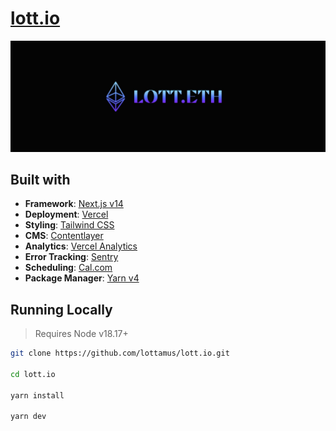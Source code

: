 # [lott.io](https://lott.io)

[![lott.eth](./public/lott.eth.png)](https://lott.io)

## Built with

- **Framework**: [Next.js v14](https://nextjs.org/?ref=lott.io)
- **Deployment**: [Vercel](https://vercel.com/?ref=lott.io)
- **Styling**: [Tailwind CSS](https://tailwindcss.com/?ref=lott.io)
- **CMS**: [Contentlayer](https://www.contentlayer.dev/?ref=lott.io)
- **Analytics**: [Vercel Analytics](https://vercel.com/analytics)
- **Error Tracking**: [Sentry](https://sentry.io/?ref=lott.io)
- **Scheduling**: [Cal.com](https://cal.com/?ref=lott.io)
- **Package Manager**: [Yarn v4](https://yarnpkg.com/?ref=lott.io)

## Running Locally

> Requires Node v18.17+

```bash
git clone https://github.com/lottamus/lott.io.git

cd lott.io

yarn install

yarn dev
```
